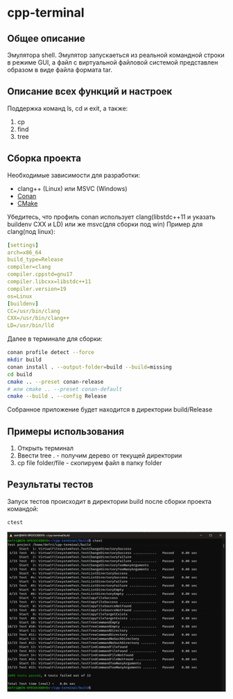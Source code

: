 # cpp-terminal

## Общее описание
Эмулятора shell.
Эмулятор запускаеться из реальной командной строки в режиме GUI, а файл с
виртуальной файловой системой представлен образом в виде файла формата
tar.

## Описание всех функций и настроек
Поддержка команд ls, cd и exit, а также:
1. cp
2. find
3. tree
## Cборка проекта

Необходимые зависимости для разработки:
- clang++ (Linux) или MSVC (Windows)
- [Conan](https://conan.io/downloads)
- [CMake](https://cmake.org/download/)

Убедитесь, что профиль conan использует clang(libstdc++11 и указать buildenv СXX и LD) или же msvc(для сборки под win)
Пример для clang(под linux):
```yml
[settings]
arch=x86_64
build_type=Release
compiler=clang
compiler.cppstd=gnu17
compiler.libcxx=libstdc++11
compiler.version=19
os=Linux
[buildenv]
CC=/usr/bin/clang
CXX=/usr/bin/clang++
LD=/usr/bin/lld
```

Далее в терминале для сборки:
```bash
conan profile detect --force
mkdir build
conan install . --output-folder=build --build=missing
cd build
cmake .. --preset conan-release 
# или cmake .. --preset conan-default 
cmake --build . --config Release
```
Собранное приложение будет находится в директории build/Release
## Примеры использования
1. Открыть терминал
2. Ввести tree . - получим дерево от текущей директории
3. сp file folder/file - скопируем файл в папку folder

## Результаты тестов
Запуск тестов происходит в директории build после сборки проекта командой:
```bash
ctest
```
![img](screenshots/test.png)